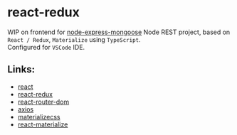 # react-redux
WIP on frontend for [node-express-mongoose](https://github.com/Hypnotriod/node-express-mongoose) Node REST project, based on `React / Redux`, `Materialize` using `TypeScript`.  
Configured for `VSCode` IDE.

## Links:
* [react](https://reactjs.org/)
* [react-redux](https://www.npmjs.com/package/react-redux)
* [react-router-dom](https://www.npmjs.com/package/react-router-dom)
* [axios](https://www.npmjs.com/package/axios)
* [materializecss](https://materializecss.com/about.html)
* [react-materialize](https://www.npmjs.com/package/react-materialize)
